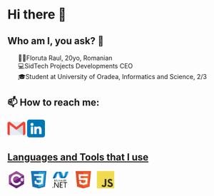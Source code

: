 

<h1> Hi there 👋 </h1>

<h2> Who am I, you ask? 🤔 </h2>
<ul style="list-style-type: none;">
<li>🤵🏻Floruta Raul, 20yo, Romanian
<li>💻SidTech Projects Developments CEO
<li>🎓Student at University of Oradea, Informatics and Science, 2/3
</ul>

<h2>📫 How to reach me:</h2>
<a href="mailto:floruta.raul25@email.com"><img src="./img/gmail.svg" width="40px" alt="gmail" /></a>
<a href="https://www.linkedin.com/in/raul-floruta-74993b203/"><img src="./img/linkedIn.svg" width="40px" alt="linkedIn" /></a>

<h2><u>Languages and Tools that I use</u></h2>
<img align="left" alt="C#" width="40px" src="https://raw.githubusercontent.com/devicons/devicon/2ae2a900d2f041da66e950e4d48052658d850630/icons/csharp/csharp-original.svg" style="padding-right:10px;"/>
<img align="left" alt="CSS" width="40px" src="https://raw.githubusercontent.com/devicons/devicon/2ae2a900d2f041da66e950e4d48052658d850630/icons/css3/css3-original.svg" style="padding-right:10px;"/>
<img align="left" alt="Microsoft .NET" width="40px" src="https://raw.githubusercontent.com/devicons/devicon/2ae2a900d2f041da66e950e4d48052658d850630/icons/dot-net/dot-net-original-wordmark.svg" style="padding-right:10px;"/>
<img align="left" alt="CSS" width="40px" src="https://raw.githubusercontent.com/devicons/devicon/2ae2a900d2f041da66e950e4d48052658d850630/icons/html5/html5-original.svg" style="padding-right:10px;"/>
<img align="left" alt="CSS" width="40px" src="https://raw.githubusercontent.com/devicons/devicon/2ae2a900d2f041da66e950e4d48052658d850630/icons/javascript/javascript-original.svg" style="padding-right:10px;"/>

